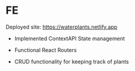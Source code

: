 # FE

Deployed site: https://waterplants.netlify.app


* Implemented ContextAPI State management 

* Functional React Routers

* CRUD functionality for keeping track of plants
